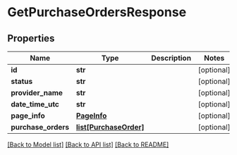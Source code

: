 # GetPurchaseOrdersResponse

## Properties
Name | Type | Description | Notes
------------ | ------------- | ------------- | -------------
**id** | **str** |  | [optional] 
**status** | **str** |  | [optional] 
**provider_name** | **str** |  | [optional] 
**date_time_utc** | **str** |  | [optional] 
**page_info** | [**PageInfo**](PageInfo.md) |  | [optional] 
**purchase_orders** | [**list[PurchaseOrder]**](PurchaseOrder.md) |  | [optional] 

[[Back to Model list]](../README.md#documentation-for-models) [[Back to API list]](../README.md#documentation-for-api-endpoints) [[Back to README]](../README.md)


